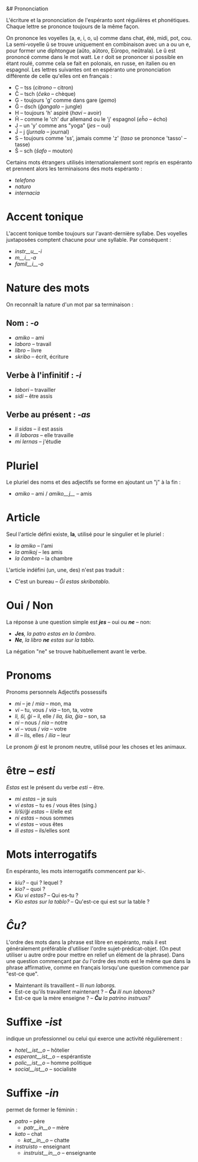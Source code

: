 &# Prononciation

L'écriture et la prononciation de l'espéranto sont régulières et phonétiques. Chaque lettre se prononce toujours de la même façon.

On prononce les voyelles (a, e, i, o, u) comme dans chat, été, midi, pot, cou. La semi-voyelle ŭ se trouve uniquement en combinaison avec un a ou un e, pour former une diphtongue (aŭto, aŭtoro, Eŭropo, neŭtrala). Le ŭ est prononcé comme dans le mot watt. Le r doit se prononcer si possible en étant roulé, comme cela se fait en polonais, en russe, en italien ou en espagnol. Les lettres suivantes ont en espéranto une prononciation différente de celle qu'elles ont en français : 

- C – tss (*citrono* – citron)
- Ĉ – tsch (*ĉeko* – chèque)
- G - toujours 'g' comme dans gare (*gemo*)
- Ĝ – dsch (*ĝangalo* – jungle)
- H – toujours 'h' aspiré (*havi* – avoir)
- Ĥ – comme le 'ch' dur allemand ou le 'j' espagnol (*eĥo* – écho)
- J – un 'y' comme ans "yoga" (*jes* – oui)
- Ĵ – j (*ĵurnalo* – journal)
- S – toujours comme 'ss', jamais comme 'z' (*taso* se prononce 'tasso' – tasse)
- Ŝ – sch (*ŝafo* – mouton)


Certains mots étrangers utilisés internationalement sont repris en espéranto et prennent alors les terminaisons des mots espéranto : 
  
- *telefono*
- *naturo*
- *internacia*


# Accent tonique

L'accent tonique tombe toujours sur l'avant-dernière syllabe. Des voyelles juxtaposées comptent chacune pour une syllable. Par conséquent : 
  
- *instr__u__-i*
- *m__i__-a*
- *famil__i__-o*


# Nature des mots

On reconnaît la nature d'un mot par sa terminaison :

## Nom : *-o*

  - *amiko* – ami
  - *laboro* – travail
  - *libro* – livre
  - *skribo* – écrit, écriture

## Verbe à l'infinitif : *-i*

  - *labori* – travailler
  - *sidi* – être assis

## Verbe au présent : *-as*

  - *li sidas* – il est assis
  - *ili laboras* – elle travaille
  - *mi lernas* – j'étudie
  
# Pluriel

Le pluriel des noms et des adjectifs se forme en ajoutant un "j" à la fin :
  
- *amiko* – ami /  *amiko__j__* – amis
  

# Article

Seul l'article défini existe, __la__, utilisé pour le singulier et le pluriel :

- *la amiko*  – l'ami
- *la amikoj*  – les amis
- *la ĉambro*  – la chambre

L'article indéfini (un, une, des) n'est pas traduit : 

- C'est un bureau – *Ĝi estas skribotablo.*


# Oui / Non

La réponse à une question simple est *__jes__* – oui ou *__ne__* – non:

- *__Jes__, la patro estas en la ĉambro.*
- *__Ne__, la libro __ne__ estas sur la tablo.*

La négation "ne" se trouve habituellement avant le verbe.


# Pronoms

Pronoms personnels	 Adjectifs possessifs

- *mi*         – je         / *mia*     – mon, ma
- *vi*         – tu, vous   / *via*     – ton, ta, votre
- *li, ŝi, ĝi* – il, elle   / *lia, ŝia, ĝia* – son, sa
- *ni*         – nous       / *nia*     – notre
- *vi*         – vous       / *via*     – votre
- *ili*        – ils, elles / *ilia*    – leur

Le pronom *ĝi* est le pronom neutre, utilisé pour les choses et les animaux.


# être – *esti*

*Estas* est le présent du verbe *esti* – être.

- *mi estas*	 – je suis
- *vi estas*	 – tu es / vous êtes (sing.)
- *li/ŝi/ĝi estas*	 – il/elle est
- *ni estas*	 – nous sommes
- *vi estas*	 – vous êtes
- *ili estas*	 – ils/elles sont

# Mots interrogatifs

En espéranto, les mots interrogatifs commencent par ki-.

- *kiu?* – qui ? lequel ?
- *kio?* – quoi ?
- *Kiu vi estas?* – Qui es-tu ?
- *Kio estas sur la tablo?* – Qu'est-ce qui est sur la table ?


# *Ĉu?*

L'ordre des mots dans la phrase est libre en espéranto, mais il est généralement préférable d'utiliser l'ordre sujet-prédicat-objet. (On peut utiliser u autre ordre pour mettre en relief un élément de la phrase). Dans une question commençant par *ĉu* l'ordre des mots est le même que dans la phrase affirmative, comme en français lorsqu'une question commence par "est-ce que".

- Maintenant ils travaillent – *Ili nun laboras.*
- Est-ce qu'ils travaillent maintenant ? – *__Ĉu__ ili nun laboras?*
- Est-ce que la mère enseigne ? – *__Ĉu__ la patrino instruas?*


# Suffixe *-ist*

indique un professionnel ou celui qui exerce une activité régulièrement :

- *hotel__ist__o* – hôtelier
- *esperant__ist__o* – espérantiste
- *polic__ist__o* – homme politique
- *social__ist__o* – socialiste


# Suffixe *-in*

permet de former le féminin :

- *patro* – père
    - *patr__in__o* – mère
- *kato* – chat
    - *kat__in__o* – chatte
- *instruisto* – enseignant
    - *instruist__in__o* – enseignante


